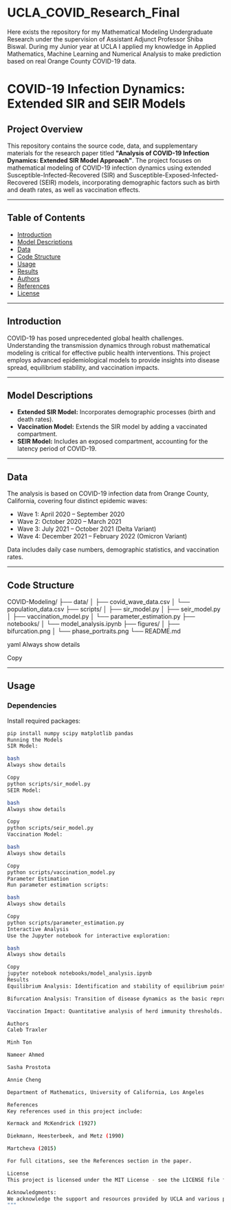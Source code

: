 # UCLA_COVID_Research_Final
Here exists the repository for my Mathematical Modeling Undergraduate Research under the supervision of Assistant Adjunct Professor Shiba Biswal. During my Junior year at UCLA I applied my knowledge in Applied Mathematics, Machine Learning and Numerical Analysis to make prediction based on real Orange County COVID-19 data.

# COVID-19 Infection Dynamics: Extended SIR and SEIR Models

## Project Overview
This repository contains the source code, data, and supplementary materials for the research paper titled **"Analysis of COVID-19 Infection Dynamics: Extended SIR Model Approach"**. The project focuses on mathematical modeling of COVID-19 infection dynamics using extended Susceptible-Infected-Recovered (SIR) and Susceptible-Exposed-Infected-Recovered (SEIR) models, incorporating demographic factors such as birth and death rates, as well as vaccination effects.

---

## Table of Contents
- [Introduction](#introduction)
- [Model Descriptions](#model-descriptions)
- [Data](#data)
- [Code Structure](#code-structure)
- [Usage](#usage)
- [Results](#results)
- [Authors](#authors)
- [References](#references)
- [License](#license)

---

## Introduction
COVID-19 has posed unprecedented global health challenges. Understanding the transmission dynamics through robust mathematical modeling is critical for effective public health interventions. This project employs advanced epidemiological models to provide insights into disease spread, equilibrium stability, and vaccination impacts.

---

## Model Descriptions
- **Extended SIR Model:** Incorporates demographic processes (birth and death rates).
- **Vaccination Model:** Extends the SIR model by adding a vaccinated compartment.
- **SEIR Model:** Includes an exposed compartment, accounting for the latency period of COVID-19.

---

## Data
The analysis is based on COVID-19 infection data from Orange County, California, covering four distinct epidemic waves:
- Wave 1: April 2020 – September 2020
- Wave 2: October 2020 – March 2021
- Wave 3: July 2021 – October 2021 (Delta Variant)
- Wave 4: December 2021 – February 2022 (Omicron Variant)

Data includes daily case numbers, demographic statistics, and vaccination rates.

---

## Code Structure
COVID-Modeling/
├── data/
│ ├── covid_wave_data.csv
│ └── population_data.csv
├── scripts/
│ ├── sir_model.py
│ ├── seir_model.py
│ ├── vaccination_model.py
│ └── parameter_estimation.py
├── notebooks/
│ └── model_analysis.ipynb
├── figures/
│ ├── bifurcation.png
│ └── phase_portraits.png
└── README.md

yaml
Always show details

Copy

---


## Usage
### Dependencies
Install required packages:
```bash
pip install numpy scipy matplotlib pandas
Running the Models
SIR Model:

bash
Always show details

Copy
python scripts/sir_model.py
SEIR Model:

bash
Always show details

Copy
python scripts/seir_model.py
Vaccination Model:

bash
Always show details

Copy
python scripts/vaccination_model.py
Parameter Estimation
Run parameter estimation scripts:

bash
Always show details

Copy
python scripts/parameter_estimation.py
Interactive Analysis
Use the Jupyter notebook for interactive exploration:

bash
Always show details

Copy
jupyter notebook notebooks/model_analysis.ipynb
Results
Equilibrium Analysis: Identification and stability of equilibrium points.

Bifurcation Analysis: Transition of disease dynamics as the basic reproduction number varies.

Vaccination Impact: Quantitative analysis of herd immunity thresholds.

Authors
Caleb Traxler

Minh Ton

Nameer Ahmed

Sasha Prostota

Annie Cheng

Department of Mathematics, University of California, Los Angeles

References
Key references used in this project include:

Kermack and McKendrick (1927)

Diekmann, Heesterbeek, and Metz (1990)

Martcheva (2015)

For full citations, see the References section in the paper.

License
This project is licensed under the MIT License - see the LICENSE file for details.

Acknowledgments:
We acknowledge the support and resources provided by UCLA and various public health data repositories.
"""
